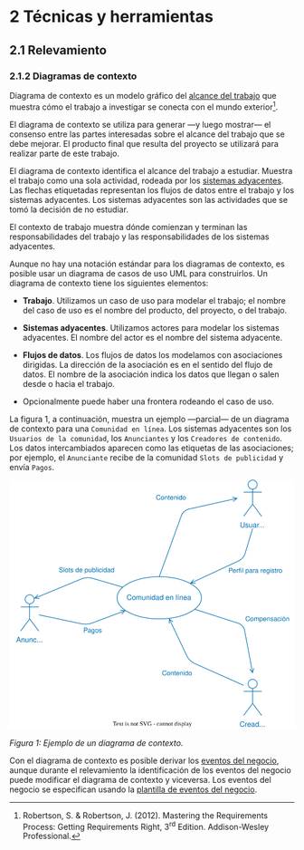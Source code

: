 # 2 Técnicas y herramientas

## 2.1 Relevamiento

### 2.1.2 Diagramas de contexto

Diagrama de contexto es un modelo gráfico del [alcance del
trabajo](/4_Conceptos/4_Trabajo_y_area_de_trabajo.md) que muestra cómo el
trabajo a investigar se conecta con el mundo exterior[^1].

El diagrama de contexto se utiliza para generar —y luego mostrar— el consenso
entre las partes interesadas sobre el alcance del trabajo que se debe mejorar.
El producto final que resulta del proyecto se utilizará para realizar parte de
este trabajo.

El diagrama de contexto identifica el alcance del trabajo a estudiar. Muestra el
trabajo como una sola actividad, rodeada por los [sistemas
adyacentes](/4_Conceptos/4_Sistema_adyacente.md). Las flechas etiquetadas
representan los flujos de datos entre el trabajo y los sistemas adyacentes. Los
sistemas adyacentes son las actividades que se tomó la decisión de no estudiar.

El contexto de trabajo muestra dónde comienzan y terminan las responsabilidades
del trabajo y las responsabilidades de los sistemas adyacentes.

Aunque no hay una notación estándar para los diagramas de contexto, es posible
usar un diagrama de casos de uso UML para construirlos. Un diagrama de contexto
tiene los siguientes elementos:

* **Trabajo**. Utilizamos un caso de uso para modelar el trabajo; el nombre
  del caso de uso es el nombre del producto, del proyecto, o del trabajo.

* **Sistemas adyacentes**. Utilizamos actores para modelar los sistemas
  adyacentes. El nombre del actor es el nombre del sistema adyacente.

* **Flujos de datos**. Los flujos de datos los modelamos con asociaciones
  dirigidas. La dirección de la asociación es en el sentido del flujo de datos.
  El nombre de la asociación indica los datos que llegan o salen desde o hacia
  el trabajo.

* Opcionalmente puede haber una frontera rodeando el caso de uso.

La figura 1, a continuación, muestra un ejemplo —parcial— de un diagrama de
contexto para una `Comunidad en línea`. Los sistemas adyacentes son los
`Usuarios de la comunidad`, los `Anunciantes` y los `Creadores de contenido`.
Los datos intercambiados aparecen como las etiquetas de las asociaciones; por
ejemplo, el `Anunciante` recibe de la comunidad `Slots de publicidad` y envía
`Pagos`.

![Ejemplo de diagrama de contexto](/diagrams/Context_Diagram_Example.svg)

*Figura 1: Ejemplo de un diagrama de contexto.*

Con el diagrama de contexto es posible derivar los [eventos del
negocio](/4_Conceptos/4_Evento_del_negocio.md), aunque durante el relevamiento
la identificación de los eventos del negocio puede modificar el diagrama de
contexto y viceversa. Los eventos del negocio se especifican usando la [plantilla
de eventos del negocio](/3_Plantillas/3_17_Eventos_del_negocio.md).

[^1]: Robertson, S. & Robertson, J. (2012). Mastering the Requirements Process:
Getting Requirements Right, 3<sup>rd</sup> Edition. Addison-Wesley Professional.
